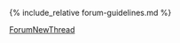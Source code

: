 
{% include_relative forum-guidelines.md %}

[ForumNewThread](module-forumnewthread.md)

<!-- please do not alter this page if you want to keep your forum working -->
